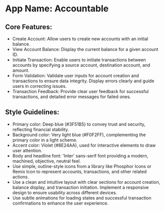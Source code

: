 # **App Name**: Accountable

## Core Features:

- Create Account: Allow users to create new accounts with an initial balance.
- View Account Balance: Display the current balance for a given account ID.
- Initiate Transaction: Enable users to initiate transactions between accounts by specifying a source account, destination account, and amount.
- Form Validation: Validate user inputs for account creation and transactions to ensure data integrity. Display errors clearly and guide users in correcting issues.
- Transaction Feedback: Provide clear user feedback for successful transactions, and detailed error messages for failed ones.

## Style Guidelines:

- Primary color: Deep blue (#3F51B5) to convey trust and security, reflecting financial stability.
- Background color: Very light blue (#F0F2FF), complementing the primary color in a light scheme.
- Accent color: Violet (#8E24AA), used for interactive elements to draw user attention.
- Body and headline font: 'Inter' sans-serif font providing a modern, machined, objective, neutral feel.
- Use simple, outline-style icons from a library like Phosphor Icons or Remix Icon to represent accounts, transactions, and other related actions.
- Use a clean and intuitive layout with clear sections for account creation, balance display, and transaction initiation. Implement a responsive design to ensure usability across different devices.
- Use subtle animations for loading states and successful transaction confirmations to enhance the user experience.